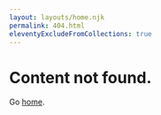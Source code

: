 ```yaml
---
layout: layouts/home.njk
permalink: 404.html
eleventyExcludeFromCollections: true
---
```

# Content not found.

Go <a href="/">home</a>.

<!--

Read more: https://www.11ty.dev/docs/quicktips/not-found/

This will work for both GitHub pages and Netlify:

* https://help.github.com/articles/creating-a-custom-404-page-for-your-github-pages-site/
* https://www.netlify.com/docs/redirects/#custom-404
